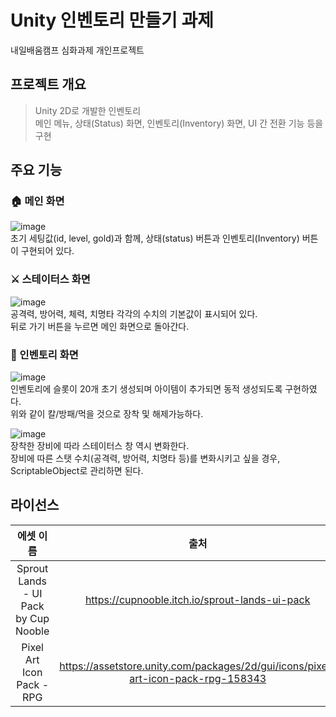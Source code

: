 # Unity 인벤토리 만들기 과제
내일배움캠프 심화과제 개인프로젝트

## 프로젝트 개요
> Unity 2D로 개발한 인벤토리  
> 메인 메뉴, 상태(Status) 화면, 인벤토리(Inventory) 화면, UI 간 전환 기능 등을 구현

## 주요 기능
### 🏠 메인 화면  
![image](https://github.com/user-attachments/assets/0c2d9780-1c6d-4aa1-9887-104402625ecb)  
초기 세팅값(id, level, gold)과 함께, 상태(status) 버튼과 인벤토리(Inventory) 버튼이 구현되어 있다.  

### ⚔️ 스테이터스 화면  
![image](https://github.com/user-attachments/assets/5854b35b-7847-498a-b737-18e5650b8f28)  
공격력, 방어력, 체력, 치명타 각각의 수치의 기본값이 표시되어 있다.  
뒤로 가기 버튼을 누르면 메인 화면으로 돌아간다.  

### 💼 인벤토리 화면  
![image](https://github.com/user-attachments/assets/29c67206-daef-459f-b0e9-44ebf163d1b2)  
인벤토리에 슬롯이 20개 초기 생성되며 아이템이 추가되면 동적 생성되도록 구현하였다.  
위와 같이 칼/방패/먹을 것으로 장착 및 해제가능하다.  

![image](https://github.com/user-attachments/assets/6aa2d1a5-0836-48d3-b48b-39d337e3b4a9)  
장착한 장비에 따라 스테이터스 창 역시 변화한다.  
장비에 따른 스탯 수치(공격력, 방어력, 치명타 등)를 변화시키고 싶을 경우, ScriptableObject로 관리하면 된다.  

## 라이선스
| 에셋 이름     |출처| 라이선스        |
|:-----------:|:---:|:-------------:|
|Sprout Lands - UI Pack by Cup Nooble|https://cupnooble.itch.io/sprout-lands-ui-pack|Free|
|Pixel Art Icon Pack - RPG|https://assetstore.unity.com/packages/2d/gui/icons/pixel-art-icon-pack-rpg-158343|Free|
